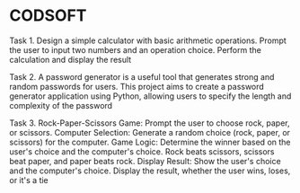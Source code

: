 # CODSOFT
Task 1. Design a simple calculator with basic arithmetic operations.
Prompt the user to input two numbers and an operation choice.
Perform the calculation and display the result

Task 2. A password generator is a useful tool that generates strong and
random passwords for users. This project aims to create a
password generator application using Python, allowing users to
specify the length and complexity of the password

Task 3. Rock-Paper-Scissors Game:
Prompt the user to choose rock, paper, or scissors.
Computer Selection: Generate a random choice (rock, paper, or scissors) for
the computer.
Game Logic: Determine the winner based on the user's choice and the
computer's choice.
Rock beats scissors, scissors beat paper, and paper beats rock.
Display Result: Show the user's choice and the computer's choice.
Display the result, whether the user wins, loses, or it's a tie
